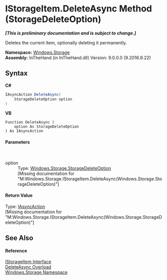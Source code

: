 # IStorageItem.DeleteAsync Method (StorageDeleteOption)
 _**\[This is preliminary documentation and is subject to change.\]**_

Deletes the current item, optionally deleting it permanently.

**Namespace:**&nbsp;<a href="N_Windows_Storage">Windows.Storage</a><br />**Assembly:**&nbsp;InTheHand (in InTheHand.dll) Version: 9.0.0.0 (9.2016.9.22)

## Syntax

**C#**<br />
``` C#
IAsyncAction DeleteAsync(
	StorageDeleteOption option
)
```

**VB**<br />
``` VB
Function DeleteAsync ( 
	option As StorageDeleteOption
) As IAsyncAction
```


#### Parameters
&nbsp;<dl><dt>option</dt><dd>Type: <a href="T_Windows_Storage_StorageDeleteOption">Windows.Storage.StorageDeleteOption</a><br />\[Missing <param name="option"/> documentation for "M:Windows.Storage.IStorageItem.DeleteAsync(Windows.Storage.StorageDeleteOption)"\]</dd></dl>

#### Return Value
Type: <a href="T_Windows_Foundation_IAsyncAction">IAsyncAction</a><br />\[Missing <returns> documentation for "M:Windows.Storage.IStorageItem.DeleteAsync(Windows.Storage.StorageDeleteOption)"\]

## See Also


#### Reference
<a href="T_Windows_Storage_IStorageItem">IStorageItem Interface</a><br /><a href="Overload_Windows_Storage_IStorageItem_DeleteAsync">DeleteAsync Overload</a><br /><a href="N_Windows_Storage">Windows.Storage Namespace</a><br />